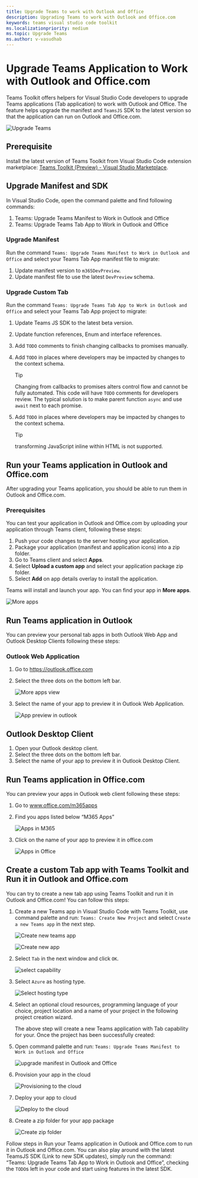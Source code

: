 ```yaml
---
title: Upgrade Teams to work with Outlook and Office
description: Upgrading Teams to work with Outlook and Office.com
keywords: teams visual studio code toolkit
ms.localizationpriority: medium
ms.topic: Upgrade Teams
ms.author: v-vasudhab
---
```


# Upgrade Teams Application to Work with Outlook and Office.com

Teams Toolkit offers helpers for Visual Studio Code developers to upgrade Teams applications (Tab application) to work with Outlook and Office. The feature helps upgrade the manifest and `TeamsJS` SDK to the latest version so that the application can run on Outlook and Office.com.

![Upgrade Teams](../assets/images/upgrade-teams/upgrade-teams.png)

## Prerequisite

Install the latest version of Teams Toolkit from Visual Studio Code extension marketplace: [Teams Toolkit (Preview) - Visual Studio Marketplace](https://marketplace.visualstudio.com/items?itemName=TeamsDevApp.ms-teams-vscode-extension).

## Upgrade Manifest and SDK

In Visual Studio Code, open the command palette and find following commands:

1. Teams: Upgrade Teams Manifest to Work in Outlook and Office
1. Teams: Upgrade Teams Tab App to Work in Outlook and Office

### Upgrade Manifest

Run the command `Teams: Upgrade Teams Manifest to Work in Outlook and Office` and select your Teams Tab App manifest file to migrate:

1. Update manifest version to `m365DevPreview`.
1. Update manifest file to use the latest `DevPreview` schema.

### Upgrade Custom Tab

Run the command `Teams: Upgrade Teams Tab App to Work in Outlook and Office` and select your Teams Tab App project to migrate:

1. Update Teams JS SDK to the latest beta version.
1. Update function references, Enum and interface references.
1. Add `TODO` comments to finish changing callbacks to promises manually.
1. Add `TODO` in places where developers may be impacted by changes to the context schema.

    > [!TIP]
    > Changing from callbacks to promises alters control flow and cannot be fully automated. This code will have `TODO` comments for developers review. The typical solution is to make parent function `async` and use `await` next to each promise.

1. Add `TODO` in places where developers may be impacted by changes to the context schema.

    > [!TIP]
    > transforming JavaScript inline within HTML is not supported.

## Run your Teams application in Outlook and Office.com

After upgrading your Teams application, you should be able to run them in Outlook and Office.com.

### Prerequisites

You can test your application in Outlook and Office.com by uploading your application through Teams client, following these steps:

1. Push your code changes to the server hosting your application.
1. Package your application (manifest and application icons) into a zip folder.
1. Go to Teams client and select **Apps**.
1. Select **Upload a custom app** and select your application package zip folder.
1. Select **Add** on app details overlay to install the application.

Teams will install and launch your app. You can find your app in **More apps**.

![More apps](../assets/images/upgrade-teams/more-apps.png)

## Run Teams application in Outlook

You can preview your personal tab apps in both Outlook Web App and Outlook Desktop Clients following these steps:

### Outlook Web Application

1. Go to https://outlook.office.com 
1. Select the three dots on the bottom left bar.

    ![More apps view](../assets/images/upgrade-teams/apps.png)

1. Select the name of your app to preview it in Outlook Web Application.

    ![App preview in outlook](../assets/images/upgrade-teams/preview-outlook-web-application.png)

## Outlook Desktop Client

1. Open your Outlook desktop client.
1. Select the three dots on the bottom left bar.
1. Select the name of your app to preview it in Outlook Desktop Client.

## Run Teams application in Office.com

You can preview your apps in Outlook web client following these steps:

1. Go to www.office.com/m365apps
1. Find you apps listed below “M365 Apps”

    ![Apps in M365](../assets/images/upgrade-teams/m365-app.png)

1. Click on the name of your app to preview it in office.com

    ![Apps in Office](../assets/images/upgrade-teams/office-preview.png)

## Create a custom Tab app with Teams Toolkit and Run it in Outlook and Office.com

You can try to create a new tab app using Teams Toolkit and run it in Outlook and Office.com! You can follow this steps:

1. Create a new Teams app in Visual Studio Code with Teams Toolkit, use command palette and run: `Teams: Create New Project` and select `Create a new Teams app` in the next step.

    ![Create new teams app](../assets/images/upgrade-teams/create-new-teams-app.png)

    ![Create new app](../assets/images/upgrade-teams/create-new-app.png)

1. Select `Tab` in the next window and click `OK`.

    ![select capability](../assets/images/upgrade-teams/select-capability.png)

1. Select `Azure` as hosting type.

    ![Select hosting type](../assets/images/upgrade-teams/hosting-type.png)

1. Select an optional cloud resources, programming language of your choice, project location and a name of your project in the following project creation wizard.

    The above step will create a new Teams application with Tab capability for your. Once the project has been successfully created:

1. Open command palette and run: `Teams: Upgrade Teams Manifest to Work in Outlook and Office`

    ![upgrade manifest in Outlook and Office](../assets/images/upgrade-teams/upgrade-manifest.png)

1. Provision your app in the cloud

    ![Provisioning to the cloud](../assets/images/upgrade-teams/provision-in-cloud.png)

1. Deploy your app to cloud

    ![Deploy to the cloud](../assets/images/upgrade-teams/deploy-to-the-cloud.png)

1. Create a zip folder for your app package

    ![Create zip folder](../assets/images/upgrade-teams/create-teams-package.png)

Follow steps in Run your Teams application in Outlook and Office.com to run it in Outlook and Office.com.
You can also play around with the latest TeamsJS SDK (Link to new SDK updates), simply run the command: “Teams: Upgrade Teams Tab App to Work in Outlook and Office”, checking the `TODO`s left in your code and start using features in the latest SDK.